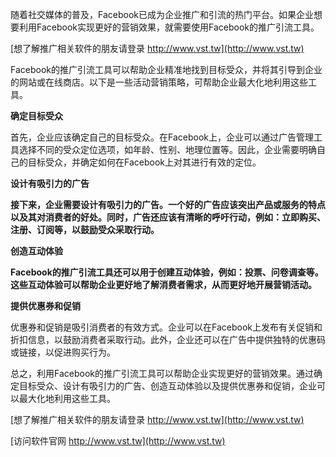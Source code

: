 随着社交媒体的普及，Facebook已成为企业推广和引流的热门平台。如果企业想要利用Facebook实现更好的营销效果，就需要使用Facebook的推广引流工具。

[想了解推广相关软件的朋友请登录 http://www.vst.tw](http://www.vst.tw)

Facebook的推广引流工具可以帮助企业精准地找到目标受众，并将其引导到企业的网站或在线商店。以下是一些活动营销策略，可帮助企业最大化地利用这些工具。

**确定目标受众**

首先，企业应该确定自己的目标受众。在Facebook上，企业可以通过广告管理工具选择不同的受众定位选项，如年龄、性别、地理位置等。因此，企业需要明确自己的目标受众，并确定如何在Facebook上对其进行有效的定位。

**设计有吸引力的广告**

**接下来，企业需要设计有吸引力的广告。一个好的广告应该突出产品或服务的特点以及其对消费者的好处。同时，广告还应该有清晰的呼吁行动，例如：立即购买、注册、订阅等，以鼓励受众采取行动。**

**创造互动体验**

**Facebook的推广引流工具还可以用于创建互动体验，例如：投票、问卷调查等。这些互动体验可以帮助企业更好地了解消费者需求，从而更好地开展营销活动。**

**提供优惠券和促销**

优惠券和促销是吸引消费者的有效方式。企业可以在Facebook上发布有关促销和折扣信息，以鼓励消费者采取行动。此外，企业还可以在广告中提供独特的优惠码或链接，以促进购买行为。

总之，利用Facebook的推广引流工具可以帮助企业实现更好的营销效果。通过确定目标受众、设计有吸引力的广告、创造互动体验以及提供优惠券和促销，企业可以最大化地利用这些工具。

[想了解推广相关软件的朋友请登录 http://www.vst.tw](http://www.vst.tw)


[访问软件官网 http://www.vst.tw](http://www.vst.tw)
